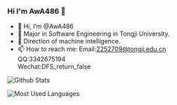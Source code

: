 ### Hi I'm AwA486 👋

- 👋 Hi, I’m @AwA486
- 🔭 Major in Software Engineering in Tongji University.
- 🌱 Direction of machine intelligence.
- 📫 How to reach me: Email:2252709@tongji.edu.cn    
                       QQ:3342675194     
                       Wechat:DFS_return_false    



![Github Stats](https://github-readme-stats.vercel.app/api?username=Augensternst&show_icons=true&theme=tokyonight&count_private=true)


![Most Used Languages](https://github-readme-stats.vercel.app/api/top-langs/?username=Augensternst&theme=tokyonight&layout=compact)
